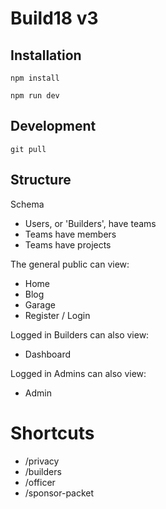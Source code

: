 # Build18 v3

## Installation 

`npm install`

`npm run dev`

## Development

`git pull`

## Structure

Schema
* Users, or 'Builders', have teams
* Teams have members
* Teams have projects

The general public can view:
* Home
* Blog
* Garage
* Register / Login

Logged in Builders can also view:
* Dashboard

Logged in Admins can also view:
* Admin

# Shortcuts

* /privacy
* /builders
* /officer
* /sponsor-packet